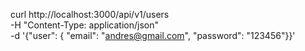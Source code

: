 curl http://localhost:3000/api/v1/users \
-H "Content-Type: application/json" \
-d '{"user": { "email": "andres@gmail.com", "password": "123456"}}'